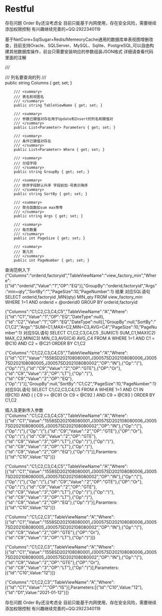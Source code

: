 # Restful
存在问题
Order By还没考虑全
目前只能基于内网使用，存在安全风险，需要继续添加权限控制
有兴趣继续完善的+QQ:2922340119

基于NetCore+SqlSugar+Redis/MemeoryCache通用的数据库单表视图增删改查，目前支持Oracle、SQLServer、MySQL、Sqlite、PostgreSQL,可以自由构建其他数据库操作，前台只需要安装响应的参数组装JSON格式
详细请查看代码里面的注解


  /// <summary>
        /// 列名要查询的列
        /// </summary>
        public string Columns { get; set; }

        /// <summary>
        /// 表名和视图名
        /// </summary>
        public string TableViewName { get; set; }

        /// <summary>
        /// 参数已键值对存在用于Update和Insert的列名和键值对
        /// </summary>
        public List<Parameter> Parameters { get; set; }

        /// <summary>
        /// 条件已键值对存在
        /// </summary>
        public List<Parameter> Where { get; set; }

        /// <summary>
        /// 分组字段
        /// </summary>
        public string GroupBy { get; set; }

        /// <summary>
        /// 排序字段默认升序 字段前加-号表示降序
        /// </summary>
        public string SortBy { get; set; }

        /// <summary>
        /// 聚合函数如sum max等等
        /// </summary>
        public string Args { get; set; }

        /// <summary>
        /// 每页数量
        /// </summary>
        public int PageSize { get; set; }

        /// <summary>
        /// 第几页
        /// </summary>
        public int PageNumber { get; set; }

查询范例入下
{"Columns":"orderid,factoryid","TableViewName":"view_factory_min","Where":[{"Id":"orderid","Value":"1","OP":"EQ"}],"GroupBy":"orderid,factoryid","Args":"min=qty","SortBy":"","PageSize":10,"PageNumber":1}
结果
对应SQL语句
SELECT orderid,factoryid ,MIN(qty) MIN_qty FROM view_factory_min WHERE 1=1  AND orderid = @orderid0  GROUP BY orderid,factoryid

{"Columns":"C1,C2,C3,C4,C5","TableViewName":"A","Where":[{"Id":"C1","Value":"1","OP":"EQ","DateType":null},{"Id":"C2","Value":"1","OP":"EQ","DateType":null}],"GroupBy":null,"SortBy":"C1,C2","Args":"SUM=C1,MAX=C2,MIN=C3,AVG=C4","PageSize":10,"PageNumber":1}
对应SQL语句
SELECT C1,C2,C3,C4,C5 ,SUM(C1) SUM_C1,MAX(C2) MAX_C2,MIN(C3) MIN_C3,AVG(C4) AVG_C4 FROM A WHERE 1=1  AND C1 = @C10  AND C2 = @C21  ORDER BY C1,C2
 
 {"Columns":"C1,C2,C3,C4,C5","TableViewName":"A","Where":[{"Id":"C1","Value":"1558SD202108080001,J30057SD202108080006,J30057SD202108080005,J30057SD202108080002","OP":"IN"},{"Op":"("},{"Op":"("},{"Id":"C9","Value":"2","OP":"GTE"},{"OP":"Or"},{"Id":"C9","Value":"3","OP":"LT"},{"Op":")"},{"Id":"C9","Value":"2","OP":"EQ"},{"Op":")"}],"GroupBy":null,"SortBy":"C1,C2","PageSize":10,"PageNumber":1}
对应SQL语句
SELECT C1,C2,C3,C4,C5  FROM A WHERE 1=1  AND C1 IN (@C10)  AND (   (  C9 >= @C91 Or C9 < @C92   )  AND C9 = @C93   )  ORDER BY C1,C2

 插入及更新传入参数
 {"Columns":"C1,C2,C3,C4,C5","TableViewName":"A","Where":[{"Id":"C1","Value":"1558SD202108080001,J30057SD202108080006,J30057SD202108080005,J30057SD202108080002","OP":"IN"},{"Op":"("},{"Op":"("},{"Op":"("},{"Id":"C9","Value":"2","OP":"GTE"},{"OP":"Or"},{"Op":"("},{"Id":"C9","Value":"2","OP":"GTE"},{"Id":"C9","Value":"3","OP":"LT"},{"Op":")"},{"Op":")"},{"Id":"C9","Value":"3","OP":"LT"},{"Op":")"},{"Id":"C9","Value":"2","OP":"EQ"},{"Op":")"}],Paramters:[{"Id":"C10",Value:"12"}]}


{"Columns":"C1,C2,C3,C4,C5","TableViewName":"A","Where":[{"Id":"C1","Value":"1558SD202108080001,J30057SD202108080006,J30057SD202108080005,J30057SD202108080002","OP":"IN"},{"Op":"("},{"Op":"("},{"Op":"("},{"Id":"C9","Value":"2","OP":"GTE"},{"OP":"Or"},{"Op":"("},{"Id":"C9","Value":"2","OP":"GTE"},{"Id":"C9","Value":"3","OP":"LT"},{"Op":")"},{"Op":")"},{"Id":"C9","Value":"3","OP":"LT"},{"Op":")"},{"Id":"C9","Value":"2","OP":"EQ"},{"Op":")"}],Paramters:[{"Id":"C10",Value:"12"}]}

{"Columns":"C1,C2,C3","TableViewName":"A","Where":[{"Id":"C1","Value":"1558SD202108080001,J30057SD202108080006,J30057SD202108080005,J30057SD202108080002","OP":"IN"},{"Op":"("},{"Id":"C9","Value":"2","OP":"GTE"},{"OP":"Or"},{"Id":"C9","Value":"3","OP":"LT"},{"Op":")"}]}


{"Columns":"C1,C2,C3","TableViewName":"A","Where":[{"Id":"C1","Value":"1558SD202108080001,J30057SD202108080006,J30057SD202108080005,J30057SD202108080002","OP":"IN"},{"Op":"("},{"Id":"C9","Value":"2","OP":"GTE"},{"OP":"Or"},{"Id":"C9","Value":"3","OP":"LT"},{"Op":")"}],Parameters:[{"Id":"C10",Value:"12"}]}


{"Columns":"C1,C2,C3","TableViewName":"A","Where":[{"Id":"C1","Value":"","OP":"IS"}],Parameters:[{"Id":"C10",Value:"12"},{"Id":"D1",Value:"2021-01-12"}]}

存在问题
Order By还没考虑全
目前只能基于内网使用，存在安全风险，需要继续添加权限控制
有兴趣继续完善的+QQ:2922340119
